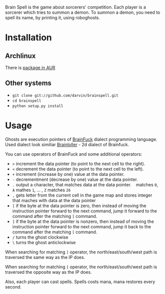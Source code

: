 Brain Spell is the game about sorcerers' competition. Each player is a sorcerer which tries to summon a demon. To summon a demon, you need to spell its name, by printing it, using roboghosts.

# Installation #

## Archlinux ##

There is [package in AUR](http://aur.archlinux.org/packages.php?ID=44418)

## Other systems ##

 - `git clone git://github.com/darvin/brainspell.git`
 - `cd brainspell`
 - `python setup.py install`

# Usage #

Ghosts are execution pointers of [BrainFuck](http://en.wikipedia.org/wiki/Brainfuck) dialect programming language. Used dialect look similiar [Brainloller](http://esoteric.voxelperfect.net/wiki/Brainloller) - 2d dialect of Brainfuck.


You can use operators of BrainFuck and some additional operators:

 - `>` increment the data pointer (to point to the next cell to the right).
 - `<` decrement the data pointer (to point to the next cell to the left).
 - `+` increment (increase by one) value at the data pointer.
 - `-` decrementment (decrease by one) value at the data pointer.
 - `.` output a character, that matches data at the data pointer. ` ` matches `0`, `A` mathes `1`, ... , `Z` matches `26`
 - `,` gets letter from the current cell in the game map and stores integer that maches with data at the data pointer
 - `[` if the byte at the data pointer is zero, then instead of moving the instruction pointer forward to the next command, jump it forward to the command after the matching `]` command.
 - `]` if the byte at the data pointer is nonzero, then instead of moving the instruction pointer forward to the next command, jump it back to the command after the matching `[` command.
 - `/` turns the ghost clockwise
 - `\` turns the ghost anticlockwise

When searching for matching `]` operator, the north/east/south/west path is traversed the same way as the IP does.

When searching for matching `[` operator, the north/east/south/west path is traversed the opposite way as the IP does.

Also, each player can cast spells. Spells costs mana, mana restores every second.
